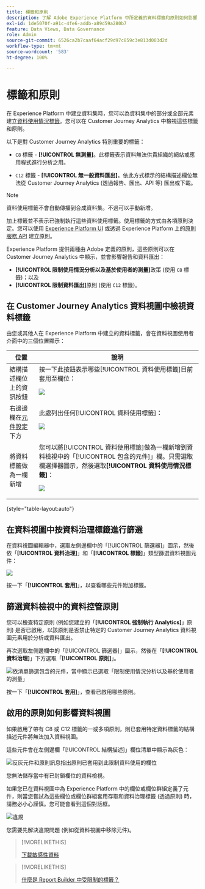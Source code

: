 ```yaml
---
title: 標籤和原則
description: 了解 Adobe Experience Platform 中所定義的資料標籤和原則如何影響 Customer Journey Analytics 中的資料檢視和報告。
exl-id: 1de5070f-a91c-4fe6-addb-a89d59a280b7
feature: Data Views, Data Governance
role: Admin
source-git-commit: 6526ca2b7caaf64acf29d97c859c3e813d003d2d
workflow-type: tm+mt
source-wordcount: '583'
ht-degree: 100%

---
```


# 標籤和原則

在 Experience Platform 中建立資料集時，您可以為資料集中的部分或全部元素建立[資料使用情況標籤](https://experienceleague.adobe.com/zh-hant/docs/experience-platform/data-governance/labels/reference)。您可以在 Customer Journey Analytics 中檢視這些標籤和原則。

以下是對 Customer Journey Analytics 特別重要的標籤：

* `C8` 標籤 - **[!UICONTROL 無測量]**。此標籤表示資料無法供貴組織的網站或應用程式進行分析之用。

* `C12` 標籤 - **[!UICONTROL 無一般資料匯出]**。依此方式標示的結構描述欄位無法從 Customer Journey Analytics (透過報告、匯出、API 等) 匯出或下載。

>[!NOTE]
>
>資料使用標籤不會自動傳播到合成資料集。不過可以手動新增。

加上標籤並不表示已強制執行這些資料使用標籤。使用標籤的方式由各項原則決定。您可以使用 [Experience Platform UI](https://experienceleague.adobe.com/zh-hant/docs/experience-platform/data-governance/policies/user-guide) 或透過 Experience Platform 上的[原則服務 API](https://experienceleague.adobe.com/zh-hant/docs/experience-platform/data-governance/api/overview) 建立原則。

Experience Platform 提供兩種由 Adobe 定義的原則，這些原則可以在 Customer Journey Analytics 中顯示，並會影響報告和資料匯出：

* **[!UICONTROL 限制使用情況分析以及基於使用者的測量]**&#x200B;政策 (使用 `C8` 標籤)；以及
* **[!UICONTROL 限制資料匯出]**&#x200B;原則 (使用 `C12` 標籤)。

## 在 Customer Journey Analytics 資料視圖中檢視資料標籤

由您或其他人在 Experience Platform 中建立的資料標籤，會在資料視圖使用者介面中的三個位置顯示：

| 位置 | 說明 |
| --- | --- |
| 結構描述欄位上的資訊按鈕 | 按一下此按鈕表示哪些[!UICONTROL 資料使用標籤]目前套用至欄位：<p>![](assets/data-label-left.png) |
| 右邊邊欄在[元件設定](/help/data-views/component-settings/overview.md)下方 | 此處列出任何[!UICONTROL 資料使用標籤]：<p>![](assets/data-label-right.png) |
| 將資料標籤做為一欄新增 | 您可以將[!UICONTROL 資料使用標籤]做為一欄新增到資料檢視中的「[!UICONTROL 包含的元件]」欄。只需選取欄選擇器圖示，然後選取&#x200B;**[!UICONTROL 資料使用情況標籤]**：<p>![](assets/data-label-column.png) |

{style="table-layout:auto"}

## 在資料視圖中按資料治理標籤進行篩選

在資料視圖編輯器中，選取左側邊欄中的「[!UICONTROL 篩選器]」圖示，然後依「**[!UICONTROL 資料治理]**」和「**[!UICONTROL 標籤]**」類型篩選資料視圖元件：

![](assets/filter-labels.png)

按一下「**[!UICONTROL 套用]**」，以查看哪些元件附加標籤。

## 篩選資料檢視中的資料控管原則

您可以檢查特定原則 (例如您建立的「**[!UICONTROL 強制執行 Analytics]**」原則) 是否已啟用，以該原則是否禁止特定的 Customer Journey Analytics 資料視圖元素用於分析或資料匯出。

再次選取左側邊欄中的「[!UICONTROL 篩選器]」圖示，然後在「**[!UICONTROL 資料治理]**」下方選取「**[!UICONTROL 原則]**」。

![依清單篩選包含的元件，當中顯示已選取「限制使用情況分析以及基於使用者的測量」](assets/filter-policies.png)

按一下「**[!UICONTROL 套用]**」，查看已啟用哪些原則。

## 啟用的原則如何影響資料視圖

如果啟用了帶有 C8 或 C12 標籤的一或多項原則，則已套用特定資料標籤的結構描述元件將無法加入資料視圖。

這些元件會在左側邊欄「[!UICONTROL 結構描述]」欄位清單中顯示為灰色：

![反灰元件和原則訊息指出原則已套用到此限制資料使用的欄位](assets/component-greyed.png)

您無法儲存當中有已封鎖欄位的資料檢視。

如果您已在資料視圖中為 Experience Platform 中的欄位或欄位群組定義了元件，則當您嘗試為這些欄位或欄位群組套用存取和資料治理標籤 (透過原則) 時，請務必小心謹慎。您可能會看到這個對話框。

![違規](assets/violation.png)

您需要先解決違規問題 (例如從資料視圖中移除元件)。


>[!MORELIKETHIS]
>
>[下載敏感性資料](/help/analysis-workspace/export/download-send.md)

>[!MORELIKETHIS]
>
>[什麼是 Report Builder 中受限制的標籤？](https://experienceleague.adobe.com/zh-hant/docs/analytics-platform/using/cja-reportbuilder/restricted-labels)


